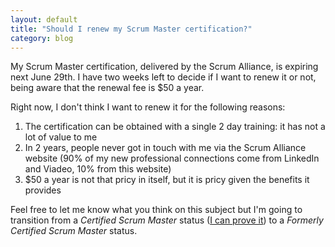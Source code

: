 ```yaml
---
layout: default
title: "Should I renew my Scrum Master certification?"
category: blog
---
```


My Scrum Master certification, delivered by the Scrum Alliance, is expiring next
June 29th. I have two weeks left to decide if I want to renew it or not, being
aware that the renewal fee is \$50 a year.

Right now, I don't think I want to renew it for the following reasons:

1. The certification can be obtained with a single 2 day training: it has not a
   lot of value to me
2. In 2 years, people never got in touch with me via the Scrum Alliance website
   (90% of my new professional connections come from LinkedIn and Viadeo, 10%
   from this website)
3. \$50 a year is not that pricy in itself, but it is pricy given the benefits
   it provides

Feel free to let me know what you think on this subject but I'm going to
transition from a _Certified Scrum Master_ status ([I can prove
it][certificate]) to a _Formerly Certified Scrum Master_ status.

[certificate]:
  http://cdn.deadrooster.org/certified-scrum-master-mickael-flochlay.pdf
